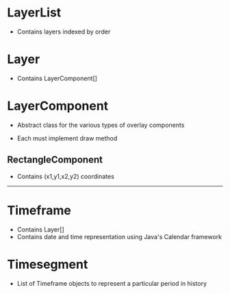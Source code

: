 # LayerList
- Contains layers indexed by order

# Layer
- Contains LayerComponent[]

# LayerComponent
- Abstract class for the various types of overlay components

- Each must implement draw method


## RectangleComponent
- Contains (x1,y1,x2,y2) coordinates

---

# Timeframe
- Contains Layer[]
- Contains date and time representation using Java's Calendar framework

# Timesegment
- List of Timeframe objects to represent a particular period in history